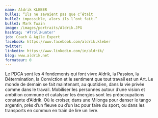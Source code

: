 ```yaml
---
name: Aldrik KLEBER
bulle1: “Ils ne savaient pas que c’était 
bulle2: impossible, alors ils l’ont fait.”
bulle3: Mark Twain
image: /images/portraits/Aldrik.JPG
hashtag: '#TrollHunter' 
job: Coach & Agile Expert
facebook: https://www.facebook.com/aldrik.kleber
twitter: 
linkedin: https://www.linkedin.com/in/aldrik/
blog: www.aldrik.net
formateur: 0
---
```

Le PDCA sont les 4 fondements qui font vivre Aldrik, la Passion, la Détermination, la Conviction et le sentiment que tout 
travail est un Art. Le monde de demain se fait maintenant, au quotidien, dans la vie privée comme dans le travail. 
Mobiliser les personnes autour d’une vision et ambition commune et catalyser les énergies sont les préoccupations constante d’Aldrik.
Où le croiser, dans une Milonga pour danser le tango argentin, près d’un fleuve 
ou d’un lac pour faire du sport, ou dans les transports en commun en train de lire un livre.